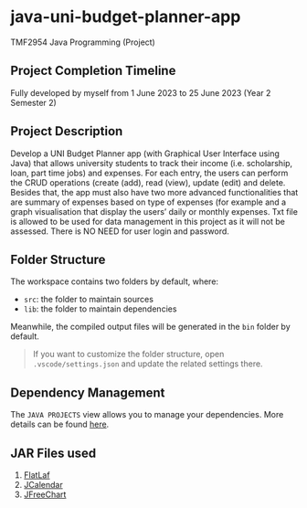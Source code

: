 # java-uni-budget-planner-app
TMF2954 Java Programming (Project)

## Project Completion Timeline
Fully developed by myself from 1 June 2023 to 25 June 2023 (Year 2 Semester 2)

## Project Description
Develop a UNI Budget Planner app (with Graphical User Interface using Java) that allows university students to track their income (i.e. scholarship, loan, part time jobs) and expenses. For each entry, the users can perform the CRUD operations (create (add), read (view), update (edit) and delete. Besides that, the app must also have two more advanced functionalities that are summary of expenses based on type of expenses (for example and  a graph visualisation that display the users’ daily or monthly expenses. Txt file is allowed to be used for data management in this project as it will not be assessed. There is NO NEED for user login and password.

## Folder Structure

The workspace contains two folders by default, where:

- `src`: the folder to maintain sources
- `lib`: the folder to maintain dependencies

Meanwhile, the compiled output files will be generated in the `bin` folder by default.

> If you want to customize the folder structure, open `.vscode/settings.json` and update the related settings there.

## Dependency Management

The `JAVA PROJECTS` view allows you to manage your dependencies. More details can be found [here](https://github.com/microsoft/vscode-java-dependency#manage-dependencies).

## JAR Files used
1. [FlatLaf](https://www.formdev.com/flatlaf/)
2. [JCalendar](https://toedter.com/jcalendar/)
3. [JFreeChart](https://www.jfree.org/jfreechart/)
